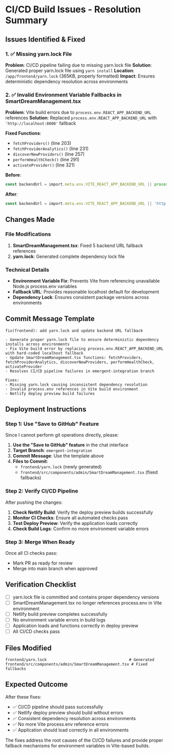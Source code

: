 # CI/CD Build Issues - Resolution Summary

## Issues Identified & Fixed

### 1. ✅ Missing yarn.lock File
**Problem**: CI/CD pipeline failing due to missing yarn.lock file
**Solution**: Generated proper yarn.lock file using `yarn install`
**Location**: `/app/frontend/yarn.lock` (365KB, properly formatted)
**Impact**: Ensures deterministic dependency resolution across environments

### 2. ✅ Invalid Environment Variable Fallbacks in SmartDreamManagement.tsx
**Problem**: Vite build errors due to `process.env.REACT_APP_BACKEND_URL` references
**Solution**: Replaced `process.env.REACT_APP_BACKEND_URL` with `'http://localhost:8000'` fallback

**Fixed Functions**:
- `fetchProviders()` (line 203)
- `fetchProviderAnalytics()` (line 231)  
- `discoverNewProviders()` (line 257)
- `performHealthCheck()` (line 291)
- `activateProvider()` (line 321)

**Before**:
```typescript
const backendUrl = import.meta.env.VITE_REACT_APP_BACKEND_URL || process.env.REACT_APP_BACKEND_URL;
```

**After**:
```typescript
const backendUrl = import.meta.env.VITE_REACT_APP_BACKEND_URL || 'http://localhost:8000';
```

## Changes Made

### File Modifications
1. **SmartDreamManagement.tsx**: Fixed 5 backend URL fallback references
2. **yarn.lock**: Generated complete dependency lock file

### Technical Details
- **Environment Variable Fix**: Prevents Vite from referencing unavailable Node.js process.env variables
- **Fallback URL**: Provides reasonable localhost default for development
- **Dependency Lock**: Ensures consistent package versions across environments

## Commit Message Template

```
fix(frontend): add yarn.lock and update backend URL fallback

- Generate proper yarn.lock file to ensure deterministic dependency installs across environments
- Fix Vite build error by replacing process.env.REACT_APP_BACKEND_URL with hard-coded localhost fallback
- Update SmartDreamManagement.tsx functions: fetchProviders, fetchProviderAnalytics, discoverNewProviders, performHealthCheck, activateProvider
- Resolves CI/CD pipeline failures in emergent-integration branch

Fixes:
- Missing yarn.lock causing inconsistent dependency resolution
- Invalid process.env references in Vite build environment
- Netlify deploy preview build failures
```

## Deployment Instructions

### Step 1: Use "Save to GitHub" Feature
Since I cannot perform git operations directly, please:

1. **Use the "Save to GitHub" feature** in the chat interface
2. **Target Branch**: `emergent-integration`  
3. **Commit Message**: Use the template above
4. **Files to Commit**:
   - `frontend/yarn.lock` (newly generated)
   - `frontend/src/components/admin/SmartDreamManagement.tsx` (fixed fallbacks)

### Step 2: Verify CI/CD Pipeline
After pushing the changes:

1. **Check Netlify Build**: Verify the deploy preview builds successfully
2. **Monitor CI Checks**: Ensure all automated checks pass
3. **Test Deploy Preview**: Verify the application loads correctly
4. **Check Build Logs**: Confirm no more environment variable errors

### Step 3: Merge When Ready
Once all CI checks pass:
- Mark PR as ready for review
- Merge into main branch when approved

## Verification Checklist

- [ ] yarn.lock file is committed and contains proper dependency versions
- [ ] SmartDreamManagement.tsx no longer references process.env in Vite environment
- [ ] Netlify build preview completes successfully
- [ ] No environment variable errors in build logs
- [ ] Application loads and functions correctly in deploy preview
- [ ] All CI/CD checks pass

## Files Modified

```
frontend/yarn.lock                                    # Generated
frontend/src/components/admin/SmartDreamManagement.tsx # Fixed fallbacks
```

## Expected Outcome

After these fixes:
- ✅ CI/CD pipeline should pass successfully
- ✅ Netlify deploy preview should build without errors
- ✅ Consistent dependency resolution across environments
- ✅ No more Vite process.env reference errors
- ✅ Application should load correctly in all environments

The fixes address the root causes of the CI/CD failures and provide proper fallback mechanisms for environment variables in Vite-based builds.